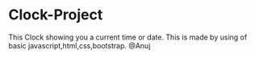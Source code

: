 # Clock-Project
This Clock showing you a current time or date.
This is made by using of basic javascript,html,css,bootstrap.
@Anuj

